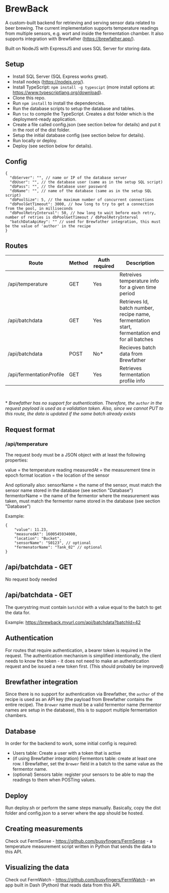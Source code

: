 # BrewBack

A custom-built backend for retrieving and serving sensor data related to beer brewing. The current implementation supports temperature readings from multiple sensors, e.g. wort and inside the fermentation chamber. It also supports integration with Brewfather (https://brewfather.app/).

Built on NodeJS with ExpressJS and uses SQL Server for storing data.

## Setup

- Install SQL Server (SQL Express works great).
- Install nodejs (https://nodejs.org/).
- Install TypeScript: `npm install -g typescipt` (more install options at: https://www.typescriptlang.org/download).
- Clone this repo.
- Run `npm install` to install the dependencies.
- Run the database scripts to setup the database and tables.
- Run `tsc` to compile the TypeScript. Creates a dist folder which is the deployment-ready application.
- Create a file called config.json (see section below for details) and put it in the root of the dist folder.
- Setup the initial database config (see section below for details).
- Run locally or deploy.
- Deploy (see section below for details).

## Config

```
{
  "dbServer": "", // name or IP of the database server
  "dbUser": "", // the database user (same as in the setup SQL script)
  "dbPass": "", // the database user password
  "dbName": "", // name of the database (same as in the setup SQL script)
  "dbPoolSize": 5, // the maximum number of concurrent connections
  "dbPoolGetTimeout": 3000, // how long to try to get a connection from the pool, in milliseconds
  "dbPoolRetryInterval": 50, // how long to wait before each retry, number of retries is dbPoolGetTimeout / dbPoolRetryInterval
  "batchDataApiKey": "" // used for Brewfather integration, this must be the value of 'author' in the recipe
}
```

## Routes

| Route                    | Method | Auth required | Description                                                                                   |
| ------------------------ | ------ | ------------- | --------------------------------------------------------------------------------------------- |
| /api/temperature         | GET    | Yes           | Retreives temperature info for a given time period                                            |
| /api/batchdata           | GET    | Yes           | Retrieves Id, batch number, recipe name, fermentation start, fermentation end for all batches |
| /api/batchdata           | POST   | No\*          | Recieves batch data from Brewfather                                                           |
| /api/fermentationProfile | GET    | Yes           | Retrieves fermentation profile info                                                           |

<br />

\* _Brewfather has no support for authentication. Therefore, the `author` in the request payload is used as a validation token. Also, since we cannot PUT to this route, the data is updated if the same batch already exists_

## Request format

### /api/temperature

The request body must be a JSON object with at least the following properties:

value = the temperature reading
measuredAt = the measurement time in epoch format
location = the location of the sensor

And optionally also:
sensorName = the name of the sensor, must match the sensor name stored in the database (see section "Database")
fermentorName = the name of the fermentor where the measurement was taken, must match the fermentor name stored in the database (see section "Database")

Example:

```
{
    "value": 11.23,
    "measuredAt": 1600545934000,
    "location": "Bucket",
    "sensorName": "S0123", // optional
    "fermenatorName": "Tank_02" // optional
}
```

## /api/batchdata - GET

No request body needed

## /api/batchdata - GET

The querystring must contain `batchId` with a value equal to the batch to get the data for.

Example: https://brewback.myurl.com/api/batchdata?batchId=42

## Authentication

For routes that require authentication, a bearer token is required in the request. The authentication mechanism is simplified intentionally, the client needs to know the token - it does not need to make an authentication request and be issued a new token first. (This should probably be improved)

## Brewfather integration

Since there is no support for authentication via Brewfather, the `author` of the recipe is used as an API key (the payload from Brewfather contains the entire recipe). The `Brewer` name must be a valid fermentor name (fermentor names are setup in the database), this is to support multiple fermentation chambers.

## Database

In order for the backend to work, some initial config is required:

- Users table: Create a user with a token that is active
- (if using Brewfather integration) Fermentors table: create at least one row. I Brewfather, set the `Brewer` field in a batch to the same value as the fermentor name.
- (optional) Sensors table: register your sensors to be able to map the readings to them when POSTing values.

## Deploy

Run deploy.sh or perform the same steps manually. Basically, copy the dist folder and config.json to a server where the app should be hosted.

## Creating measurements

Check out FermSense - https://github.com/busyfingers/FermSense - a temperature measurement script written in Python that sends the data to this API.

## Visualizing the data

Check out FermWatch - https://github.com/busyfingers/FermWatch - an app built in Dash (Python) that reads data from this API.
